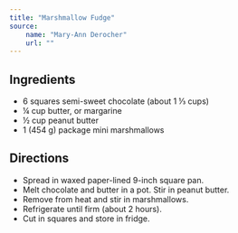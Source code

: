 ```yaml
---
title: "Marshmallow Fudge"
source:
    name: "Mary-Ann Derocher"
    url: ""
---
```


## Ingredients

-   6 squares semi-sweet chocolate (about 1 ⅓ cups)
-   ¼ cup butter, or margarine
-   ½ cup peanut butter
-   1 (454 g) package mini marshmallows

## Directions

-   Spread in waxed paper-lined 9-inch square pan.
-   Melt chocolate and butter in a pot. Stir in peanut butter.
-   Remove from heat and stir in marshmallows.
-   Refrigerate until firm (about 2 hours).
-   Cut in squares and store in fridge.
